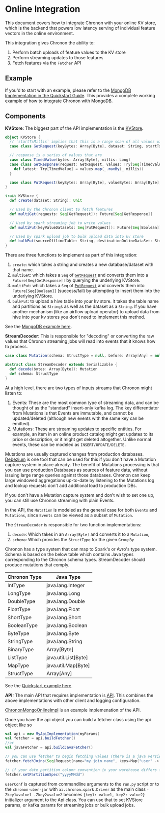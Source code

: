 # Online Integration

This document covers how to integrate Chronon with your online KV store, which is the backend that powers low latency serving of individual feature vectors in the online environment.

This integration gives Chronon the ability to:

1. Perform batch uploads of feature values to the KV store
2. Perform streaming updates to those features
3. Fetch features via the `Fetcher` API

## Example

If you'd to start with an example, please refer to the [MongoDB Implementation in the Quickstart Guide](https://github.com/airbnb/chronon/tree/main/quickstart/mongo-online-impl/src/main/scala/ai/chronon/quickstart/online). This provides a complete working example of how to integrate Chronon with MongoDB. 

## Components

**KVStore**: The biggest part of the API implementation is the [KVStore](https://github.com/airbnb/chronon/blob/main/online/src/main/scala/ai/chronon/online/Api.scala#L43).

```scala
object KVStore {
  // `startTsMillis` implies that this is a range scan of all values with `timestamp` >= to the specified one. This can be implemented efficiently, if `timestamp` can be a secondary key. Some databases have a native version id concept which also can map to timestamp.
  case class GetRequest(keyBytes: Array[Byte], dataset: String, startTsMillis: Option[Long] = None)

  // response is a series of values that are 
  case class TimedValue(bytes: Array[Byte], millis: Long)
  case class GetResponse(request: GetRequest, values: Try[Seq[TimedValue]]) {
    def latest: Try[TimedValue] = values.map(_.maxBy(_.millis))
  }

  case class PutRequest(keyBytes: Array[Byte], valueBytes: Array[Byte], dataset: String, tsMillis: Option[Long] = None)
}

trait KVStore {
  def create(dataset: String): Unit

  // Used by the Chronon client to fetch features
  def multiGet(requests: Seq[GetRequest]): Future[Seq[GetResponse]]

  // Used by spark streaming job to write values
  def multiPut(keyValueDatasets: Seq[PutRequest]): Future[Seq[Boolean]]

  // Used by spark upload job to bulk upload data into kv store
  def bulkPut(sourceOfflineTable: String, destinationOnlineDataSet: String, partition: String): Unit
}
```

There are three functions to implement as part of this integration:

1. `create`: which takes a string and creates a new database/dataset with that name.
2. `multiGet`: which takes a `Seq` of [`GetRequest`](https://github.com/airbnb/chronon/blob/main/online/src/main/scala/ai/chronon/online/Api.scala#L33) and converts them into a `Future[Seq[GetResponse]]` by querying the underlying KVStore.
3. `multiPut`: which takes a `Seq` of [`PutRequest`](https://github.com/airbnb/chronon/blob/main/online/src/main/scala/ai/chronon/online/Api.scala#L38) and converts them into `Future[Seq[Boolean]]` (success/fail) by attempting to insert them into the underlying KVStore.
4. `bulkPut`: to upload a hive table into your kv store. It takes the table name and partitions as `String`s as well as the dataset as a `String`. If you have another mechanism (like an airflow upload operator) to upload data from hive into your kv stores you don't need to implement this method.

See the [MongoDB example here](https://github.com/airbnb/chronon/blob/main/quickstart/mongo-online-impl/src/main/scala/ai/chronon/quickstart/online/MongoKvStore.scala).

**StreamDecoder**: This is responsible for "decoding" or converting the raw values that Chronon streaming jobs will read into events that it knows how to process.

```scala
case class Mutation(schema: StructType = null, before: Array[Any] = null, after: Array[Any] = null)

abstract class StreamDecoder extends Serializable {
  def decode(bytes: Array[Byte]): Mutation
  def schema: StructType
}
```

At a high level, there are two types of inputs streams that Chronon might listen to:

1. Events: These are the most common type of streaming data, and can be thought of as the "standard" insert-only kafka log. The key differentiator from Mutations is that Events are immutable, and cannot be updated/deleted (although new events with the same key can be emitted).
2. Mutations: These are streaming updates to specific entities. For example, an item in an online product catalog might get updates to its price or description, or it might get deleted altogether. Unlike normal events, these can be modeled as `INSERT/UPDATE/DELETE`.

Mutations are usually captured changes from production databases. [Debezium](https://debezium.io/) is one tool that can be used for this if you don't have a Mutation capture system in place already. The benefit of Mutations processing is that you can use production Databases as sources of feature data, without issuing large range queries against those databases. Chronon can keep large windowed aggregations up-to-date by listening to the Mutations log and lookup requests don't add additional load to production DBs.

If you don't have a Mutation capture system and don't wish to set one up, you can still use Chronon streaming with plain Events.

In the API, the `Mutation` is modeled as the general case for both `Events` and `Mutations`, since `Events` can be viewed as a subset of `Mutation`.

The `StreamDecoder` is responsible for two function implementations:

1. `decode`: Which takes in an `Array[Byte]` and converts it to a `Mutation`,
2. `schema`: Which provides the `StructType` for the given `GroupBy`

Chronon has a type system that can map to Spark's or Avro's type system. Schema is based on the below table which contains Java types corresponding to the Chronon schema types. StreamDecoder should produce mutations that comply.

| Chronon Type   |  Java Type            |
|----------------|-----------------------|
| IntType        | java.lang.Integer     |
| LongType       | java.lang.Long        |
| DoubleType     | java.lang.Double      |
| FloatType      | java.lang.Float       |
| ShortType      | java.lang.Short       |
| BooleanType    | java.lang.Boolean     |
| ByteType       | java.lang.Byte        |
| StringType     | java.lang.String      |
| BinaryType     | Array[Byte]           |
| ListType       | java.util.List[Byte]  |
| MapType        | java.util.Map[Byte]   |
| StructType     | Array[Any]            |


See the [Quickstart example here](https://github.com/airbnb/chronon/blob/main/quickstart/mongo-online-impl/src/main/scala/ai/chronon/quickstart/online/QuickstartMutationDecoder.scala).


**API:** The main API that requires implementation is [API](https://github.com/airbnb/chronon/blob/main/online/src/main/scala/ai/chronon/online/Api.scala#L151). This combines the above implementations with other client and logging configuration.

[ChrononMongoOnlineImpl](https://github.com/airbnb/chronon/blob/main/quickstart/mongo-online-impl/src/main/scala/ai/chronon/quickstart/online/ChrononMongoOnlineImpl.scala) Is an example implemenation of the API.


Once you have the api object you can build a fetcher class using the api object like so
```scala
val api = new MyApiImplementation(myParams)
val fetcher = api.buildFetcher()
//or
val javaFetcher = api.buildJavaFetcher()

// you can use fetcher to begin fetching values (there is a java version too)
fetcher.fetchJoins(Seq(Request(name="my.join.name", keys=Map("user" -> "bob", "item" -> "pizza"))))

// if your date partition column convention in your warehouse differs from "yyyy-MM-dd" you should set a partitionSpec
fetcher.setPartitionSpec("yyyyMMdd")
```

`userConf` is captured from commandline arguments to the `run.py` script or to the `chronon-uber-jar` with `ai.chronon.spark.Driver` as the main class `-Zkey1=value1 -Zkey2=value2` becomes `{key1: value1, key2: value2}` initializer argument to the Api class. You can use that to set KVStore params, or kafka params for streaming jobs or bulk upload jobs.

